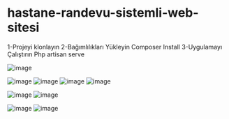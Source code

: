 # hastane-randevu-sistemli-web-sitesi
1-Projeyi klonlayın
2-Bağımlılıkları Yükleyin
 Composer Install
 3-Uygulamayı Çalıştırın
 Php artisan serve

![image](https://github.com/user-attachments/assets/58c44362-144c-436c-b63d-9040b72128e3)

![image](https://github.com/user-attachments/assets/f4e2e6d5-e2f7-48ab-8257-b2ae7febf42b)
![image](https://github.com/user-attachments/assets/3ab28d3d-44a6-404e-bff6-508426ac9a83)
![image](https://github.com/user-attachments/assets/c1730022-890c-45d2-b85f-196b9e9b27f3)
![image](https://github.com/user-attachments/assets/bb550c06-28c4-42e7-876a-37872b3d6812)

![image](https://github.com/user-attachments/assets/51604148-f9c6-4075-9c5b-823809e12523)
![image](https://github.com/user-attachments/assets/c946d27d-d891-45f8-8c47-07b460847800)

![image](https://github.com/user-attachments/assets/0cc76d3e-0994-420b-bde5-95d38a2a3618)
![image](https://github.com/user-attachments/assets/0333012c-d129-41f7-a902-7b2d5b55f7e7)

